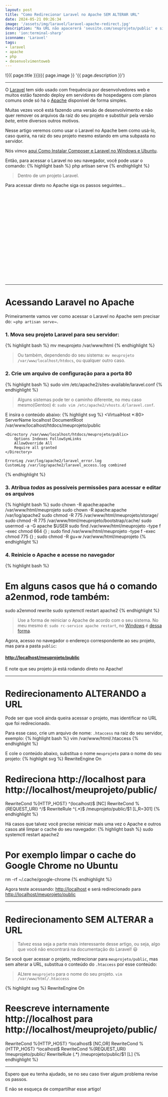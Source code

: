 ```yaml
---
layout: post
title: "Como Redirecionar Laravel no Apache SEM ALTERAR URL"
date: 2024-05-21 09:26:34
image: '/assets/img/laravel/laravel-apache-redirect.jpg'
description: "Na URL não apacererá 'seusite.com/seuprojeto/public' e sim somente: 'seusite.com'"
icon: 'ion:terminal-sharp'
iconname: 'Laravel'
tags:
- laravel
- apache
- php
- desenvolvimentoweb
---
```


![{{ page.title }}]({{ page.image }} '{{ page.description }}')

---

O [Laravel](https://terminalroot.com.br/tags#laravel) tem sido usado com frequência por desenvolvedores web e muitos estão fazendo deploy em servidores de hospedagens com planos comuns onde só há o [Apache](https://terminalroot.com.br/tags#apache) disponível de forma simples.

Muitas vezes você está fazendo uma versão de desenvolvimento e não quer remover os arquivos da raiz do seu projeto e substituir pela versão *beta*, entre diversos outros motivos.

Nesse artigo veremos como usar o Laravel no Apache bem como usá-lo, caso queira, na raiz do seu projeto mesmo estando em uma subpasta no servidor.

Nós vimos [aqui Como Instalar Composer e Laravel no Windows e Ubuntu](https://terminalroot.com.br/2024/05/como-instalar-composer-e-laravel-no-windows-e-ubuntu.html).

Então, para acessar o Laravel no seu navegador, você pode usar o comando:
{% highlight bash %}
php artisan serve
{% endhighlight %}
> Dentro de um projeto Laravel.

Para acessar direto no Apache siga os passos seguintes...


<!-- SQUARE - GAMES ROOT -->
<script async src="//pagead2.googlesyndication.com/pagead/js/adsbygoogle.js"></script>
<ins class="adsbygoogle"
style="display:inline-block;width:336px;height:280px"
data-ad-client="ca-pub-2838251107855362"
data-ad-slot="5351066970"></ins>
<script>
(adsbygoogle = window.adsbygoogle || []).push({});
</script>

---

# Acessando Laravel no Apache
Primeiramente vamos ver como acessar o Laravel no Apache sem precisar do: ~`php artisan serve`~.

### 1. Mova seu projeto Laravel para seu servidor:
{% highlight bash %}
mv meuprojeto /var/www/html
{% endhighlight %}
> Ou também, dependendo do seu sistema: `mv meuprojeto /var/www/localhost/htdocs`, ou qualquer outro caso.

### 2. Crie um arquivo de configuração para a porta 80
{% highlight bash %}
sudo vim /etc/apache2/sites-available/laravel.conf
{% endhighlight %}
> Alguns sistemas pode ter o caminho diferente, no meu caso mesmo(Gentoo) é: `sudo vim /etc/apache2/vhosts.d/laravel.conf`.

E insira o conteúdo abaixo:
{% highlight svg %}
<VirtualHost *:80>
    ServerName localhost
    DocumentRoot /var/www/localhost/htdocs/meuprojeto/public

    <Directory /var/www/localhost/htdocs/meuprojeto/public>
        Options Indexes FollowSymLinks
        AllowOverride All
        Require all granted
    </Directory>

    ErrorLog /var/log/apache2/laravel_error.log
    CustomLog /var/log/apache2/laravel_access.log combined
</VirtualHost>
{% endhighlight %}

### 3. Atribua *todas* as possíveis permissões para acessar e editar os arquivos
{% highlight bash %}
sudo chown -R apache:apache /var/www/html/meuprojeto
sudo chown -R apache:apache /var/log/apache2
sudo chmod -R 775 /var/www/html/meuprojeto/storage/
sudo chmod -R 775 /var/www/html/meuprojeto/bootstrap/cache/
sudo usermod -a -G apache $USER
sudo find /var/www/html/meuprojeto -type f -exec chmod 664 {} \;
sudo find /var/www/html/meuprojeto -type f -exec chmod 775 {} \;
sudo chmod -R gu+w /var/www/html/meuprojeto
{% endhighlight %}

### 4. Reinicie o Apache e acesse no navegador
{% highlight bash %}
# Em alguns casos que há o comando a2enmod, rode também:
sudo a2enmod rewrite
sudo systemctl restart apache2 
{% endhighlight %}
> Use a forma de reiniciar o Apache de acordo com o seu sistema. No meu mesmo é: `sudo rc-service apache restart`, no [Windows](https://terminalroot.com.br/tags#windows) é [dessa forma](https://terminalroot.com.br/2023/05/como-instalar-o-apache-php-8-e-mysql-no-windows.html#9-agora-no-cmd-rode-o-comando-httpd--k-stop-e-depois-httpd--k-start).

Agora, acesso no navegador o endereço correspondente ao seu projeto, mas para a pasta `public`:
#### <http://localhost/meuprojeto/public>

E note que seu projeto já está rodando direto no Apache!


<!-- RECTANGLE 2 - OnParagragraph -->
<script async src="//pagead2.googlesyndication.com/pagead/js/adsbygoogle.js"></script>
<ins class="adsbygoogle"
style="display:block; text-align:center;"
data-ad-layout="in-article"
data-ad-format="fluid"
data-ad-client="ca-pub-2838251107855362"
data-ad-slot="8549252987"></ins>
<script>
(adsbygoogle = window.adsbygoogle || []).push({});
</script>

---

# Redirecionamento ALTERANDO a URL
Pode ser que você ainda queira acessar o projeto, mas identificar no URL que foi redirecionado.

Para esse caso, crie um arquivo de nome: `.htaccess` na raiz do seu servidor, exemplo:
{% highlight bash %}
vim /var/www/html/.htaccess
{% endhighlight %}

E cole o conteúdo abaixo, substitua o nome `meuprojeto` para o nome do seu projeto:
{% highlight svg %}
RewriteEngine On

# Redireciona http://localhost para http://localhost/meuprojeto/public/
RewriteCond %{HTTP_HOST} ^(localhost)$ [NC]
RewriteCond %{REQUEST_URI} ^/$
RewriteRule ^(.*)$ /meuprojeto/public/$1 [L,R=301]
{% endhighlight %}

Há casos que talvez você precise reiniciar mais uma vez o Apache e outros casos até limpar o cache do seu navegador:
{% highlight bash %}
sudo systemctl restart apache2 

# Por exemplo limpar o cache do Google Chrome no Ubuntu
rm -rf ~/.cache/google-chrome
{% endhighlight %}

Agora teste acessando: <http://localhost> e será redirecionado para <http://localhost/meuprojeto/public>

---

# Redirecionamento SEM ALTERAR a URL
> Talvez essa seja a parte mais interessante desse artigo, ou seja, algo que você não encontrará na documentação do Laravel! 😃 

Se você quer acessar o projeto, redirecionar para `meuprojeto/public`, mas sem alterar a URL, substitua o conteúdo do `.htaccess` por esse conteúdo:
> ALtere `meuprojeto` para o nome do seu projeto. `vim /var/www/html/.htaccess`

{% highlight svg %}
RewriteEngine On

# Reescreve internamente http://localhost para http://localhost/meuprojeto/public/
RewriteCond %{HTTP_HOST} ^localhost$ [NC,OR]
RewriteCond %{HTTP_HOST} ^localhost$
RewriteCond %{REQUEST_URI} !meuprojeto/public/
RewriteRule (.*) /meuprojeto/public/$1 [L]
{% endhighlight %}

----

Espero que eu tenha ajudado, se no seu caso tiver algum problema revise os passos.

E não se esqueça de compartilhar esse artigo!


